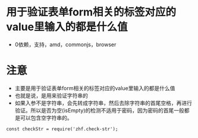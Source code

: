 # 用于验证表单form相关的标签对应的value里输入的都是什么值
* 0依赖，支持，amd，commonjs，browser
# 注意
* 主要是用于验证表单form相关的标签对应的value里输入的都是什么值
* 也就是说，是用来验证字符串的
* 如果入参不是字符串，会先转成字符串，然后去除字符串的首尾空格，再进行验证。所以是否为空(isEmpty)的检测不适用于密码，因为密码的首尾一般都是可以包含空字符串的。
```
const checkStr = require('zhf.check-str');


```
